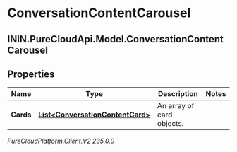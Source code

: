 # ConversationContentCarousel

## ININ.PureCloudApi.Model.ConversationContentCarousel

## Properties

|Name | Type | Description | Notes|
|------------ | ------------- | ------------- | -------------|
| **Cards** | [**List&lt;ConversationContentCard&gt;**](ConversationContentCard) | An array of card objects. | |



_PureCloudPlatform.Client.V2 235.0.0_
